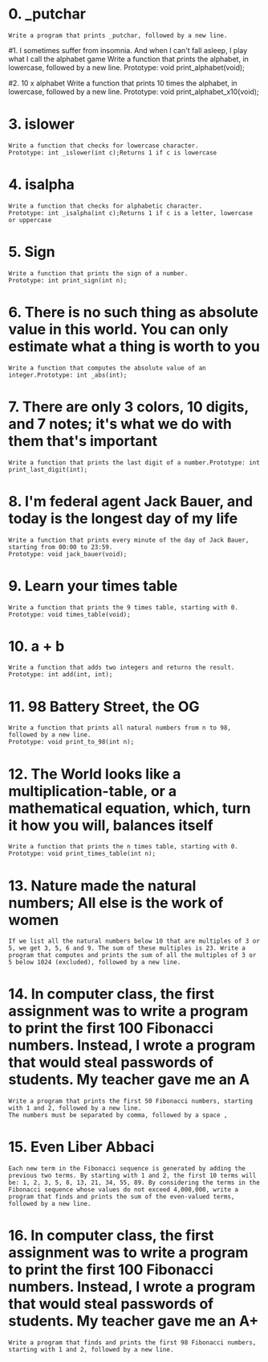 # 0. _putchar
	Write a program that prints _putchar, followed by a new line.

#1. I sometimes suffer from insomnia. And when I can't fall asleep, I play what I call the alphabet game
	Write a function that prints the alphabet, in lowercase, followed by a new line.
	Prototype: void print_alphabet(void);

#2. 10 x alphabet
	Write a function that prints 10 times the alphabet, in lowercase, followed by a new line.
	Prototype: void print_alphabet_x10(void);

# 3. islower
	Write a function that checks for lowercase character.
	Prototype: int _islower(int c);Returns 1 if c is lowercase

# 4. isalpha
	Write a function that checks for alphabetic character.
	Prototype: int _isalpha(int c);Returns 1 if c is a letter, lowercase or uppercase

# 5. Sign
	Write a function that prints the sign of a number.
	Prototype: int print_sign(int n);

# 6. There is no such thing as absolute value in this world. You can only estimate what a thing is worth to you
	Write a function that computes the absolute value of an integer.Prototype: int _abs(int);

# 7. There are only 3 colors, 10 digits, and 7 notes; it's what we do with them that's important
	Write a function that prints the last digit of a number.Prototype: int print_last_digit(int);

# 8. I'm federal agent Jack Bauer, and today is the longest day of my life
	Write a function that prints every minute of the day of Jack Bauer, starting from 00:00 to 23:59.
	Prototype: void jack_bauer(void);

# 9. Learn your times table
	Write a function that prints the 9 times table, starting with 0.
	Prototype: void times_table(void);

# 10. a + b
	Write a function that adds two integers and returns the result.
	Prototype: int add(int, int);

# 11. 98 Battery Street, the OG
	Write a function that prints all natural numbers from n to 98, followed by a new line.
	Prototype: void print_to_98(int n);

# 12. The World looks like a multiplication-table, or a mathematical equation, which, turn it how you will, balances itself
	Write a function that prints the n times table, starting with 0.
	Prototype: void print_times_table(int n);

# 13. Nature made the natural numbers; All else is the work of women
	If we list all the natural numbers below 10 that are multiples of 3 or 5, we get 3, 5, 6 and 9. The sum of these multiples is 23. Write a program that computes and prints the sum of all the multiples of 3 or 5 below 1024 (excluded), followed by a new line.

# 14. In computer class, the first assignment was to write a program to print the first 100 Fibonacci numbers. Instead, I wrote a program that would steal passwords of students. My teacher gave me an A
	Write a program that prints the first 50 Fibonacci numbers, starting with 1 and 2, followed by a new line.
	The numbers must be separated by comma, followed by a space , 

# 15. Even Liber Abbaci
	Each new term in the Fibonacci sequence is generated by adding the previous two terms. By starting with 1 and 2, the first 10 terms will be: 1, 2, 3, 5, 8, 13, 21, 34, 55, 89. By considering the terms in the Fibonacci sequence whose values do not exceed 4,000,000, write a program that finds and prints the sum of the even-valued terms, followed by a new line.

# 16. In computer class, the first assignment was to write a program to print the first 100 Fibonacci numbers. Instead, I wrote a program that would steal passwords of students. My teacher gave me an A+
	Write a program that finds and prints the first 98 Fibonacci numbers, starting with 1 and 2, followed by a new line.
